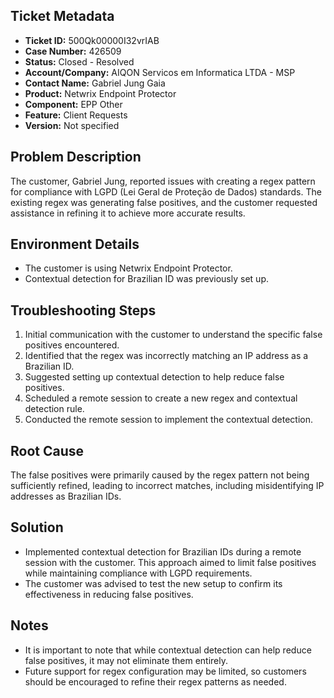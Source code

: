 ## Ticket Metadata
- **Ticket ID:** 500Qk00000I32vrIAB
- **Case Number:** 426509
- **Status:** Closed - Resolved
- **Account/Company:** AIQON Servicos em Informatica LTDA - MSP
- **Contact Name:** Gabriel Jung Gaia
- **Product:** Netwrix Endpoint Protector
- **Component:** EPP Other
- **Feature:** Client Requests
- **Version:** Not specified

## Problem Description
The customer, Gabriel Jung, reported issues with creating a regex pattern for compliance with LGPD (Lei Geral de Proteção de Dados) standards. The existing regex was generating false positives, and the customer requested assistance in refining it to achieve more accurate results.

## Environment Details
- The customer is using Netwrix Endpoint Protector.
- Contextual detection for Brazilian ID was previously set up.

## Troubleshooting Steps
1. Initial communication with the customer to understand the specific false positives encountered.
2. Identified that the regex was incorrectly matching an IP address as a Brazilian ID.
3. Suggested setting up contextual detection to help reduce false positives.
4. Scheduled a remote session to create a new regex and contextual detection rule.
5. Conducted the remote session to implement the contextual detection.

## Root Cause
The false positives were primarily caused by the regex pattern not being sufficiently refined, leading to incorrect matches, including misidentifying IP addresses as Brazilian IDs.

## Solution
- Implemented contextual detection for Brazilian IDs during a remote session with the customer. This approach aimed to limit false positives while maintaining compliance with LGPD requirements.
- The customer was advised to test the new setup to confirm its effectiveness in reducing false positives.

## Notes
- It is important to note that while contextual detection can help reduce false positives, it may not eliminate them entirely.
- Future support for regex configuration may be limited, so customers should be encouraged to refine their regex patterns as needed.
